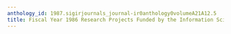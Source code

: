 ```yaml
---
anthology_id: 1987.sigirjournals_journal-ir0anthology0volumeA21A12.5
title: Fiscal Year 1986 Research Projects Funded by the Information Science Program
---
```

